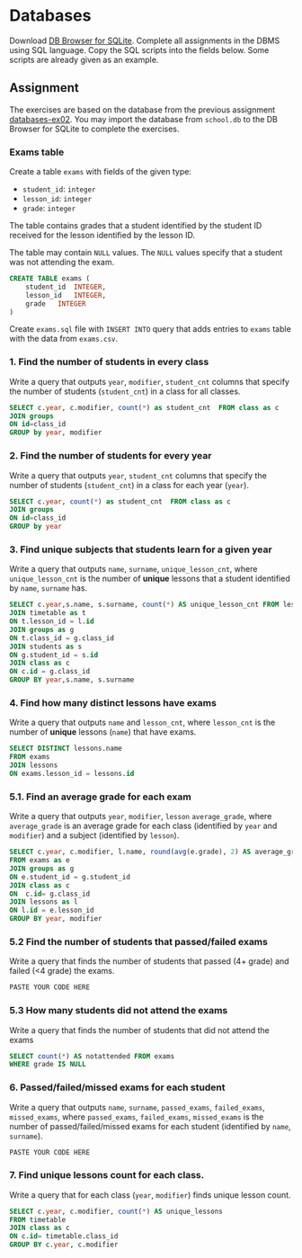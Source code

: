 # Databases

Download [DB Browser for SQLite](https://sqlitebrowser.org/). Complete all
assignments in the DBMS using SQL language. Copy the SQL scripts into the fields
below. Some scripts are already given as an example.

## Assignment

The exercises are based on the database from the previous assignment
[databases-ex02](https://github.com/prog-1/databases-ex02). You may import the database from `school.db` to the DB Browser for SQLite to complete the exercises.

### Exams table

Create a table `exams` with fields of the given type:

* `student_id`: `integer`
* `lesson_id`: `integer`
* `grade`: `integer`

The table contains grades that a student identified by the student ID received for the lesson identified by the lesson ID.

The table may contain `NULL` values. The `NULL` values specify that a student was not attending the exam. 

```sql
CREATE TABLE exams (
	student_id	INTEGER,
	lesson_id	INTEGER,
	grade	INTEGER
)
```

Create `exams.sql` file with `INSERT INTO` query that adds entries to `exams` table with the data from `exams.csv`.

### 1. Find the number of students in every class

Write a query that outputs `year`, `modifier`, `student_cnt` columns that specify the number of students (`student_cnt`) in a class for all classes.

```sql
SELECT c.year, c.modifier, count(*) as student_cnt  FROM class as c
JOIN groups
ON id=class_id
GROUP by year, modifier

```

### 2. Find the number of students for every year

Write a query that outputs `year`, `student_cnt` columns that specify the number of students (`student_cnt`) in a class for each year (`year`).

```sql
SELECT c.year, count(*) as student_cnt  FROM class as c
JOIN groups
ON id=class_id
GROUP by year
```

### 3. Find unique subjects that students learn for a given year

Write a query that outputs `name`, `surname`, `unique_lesson_cnt`, where `unique_lesson_cnt` is the number of **unique** lessons that a student identified by `name`, `surname` has.

```sql
SELECT c.year,s.name, s.surname, count(*) AS unique_lesson_cnt FROM lessons as l
JOIN timetable as t 
ON t.lesson_id = l.id
JOIN groups as g 
ON t.class_id = g.class_id
JOIN students as s 
ON g.student_id = s.id
JOIN class as c
ON c.id = g.class_id
GROUP BY year,s.name, s.surname
```

### 4. Find how many distinct lessons have exams

Write a query that outputs `name` and `lesson_cnt`, where `lesson_cnt` is the number of **unique** lessons (`name`) that have exams.

```sql
SELECT DISTINCT lessons.name 
FROM exams
JOIN lessons 
ON exams.lesson_id = lessons.id
```

### 5.1. Find an average grade for each exam

Write a query that outputs `year`, `modifier`, `lesson` `average_grade`, where `average_grade` is an average grade for each class (identified by `year` and `modifier`) and a subject (identified by `lesson`).

```sql
SELECT c.year, c.modifier, l.name, round(avg(e.grade), 2) AS average_grade 
FROM exams as e
JOIN groups as g 
ON e.student_id = g.student_id
JOIN class as c 
ON  c.id= g.class_id 
JOIN lessons as l 
ON l.id = e.lesson_id 
GROUP BY year, modifier
```

### 5.2 Find the number of students that passed/failed exams

Write a query that finds the number of students that passed (4+ grade) and failed (<4 grade) the exams.

```sql
PASTE YOUR CODE HERE
```

### 5.3 How many students did not attend the exams

Write a query that finds the number of students that did not attend the exams

```sql
SELECT count(*) AS notattended FROM exams
WHERE grade IS NULL
```

### 6. Passed/failed/missed exams for each student

Write a query that outputs `name`, `surname`, `passed_exams`, `failed_exams`, `missed_exams`, where `passed_exams`, `failed_exams`, `missed_exams` is the number of passed/failed/missed exams for each student (identified by `name`, `surname`).

```sql
PASTE YOUR CODE HERE
```

### 7. Find unique lessons count for each class.

Write a query that for each class (`year`, `modifier`) finds unique lesson count.

```sql
SELECT c.year, c.modifier, count(*) AS unique_lessons
FROM timetable
JOIN class as c 
ON c.id= timetable.class_id 
GROUP BY c.year, c.modifier
```